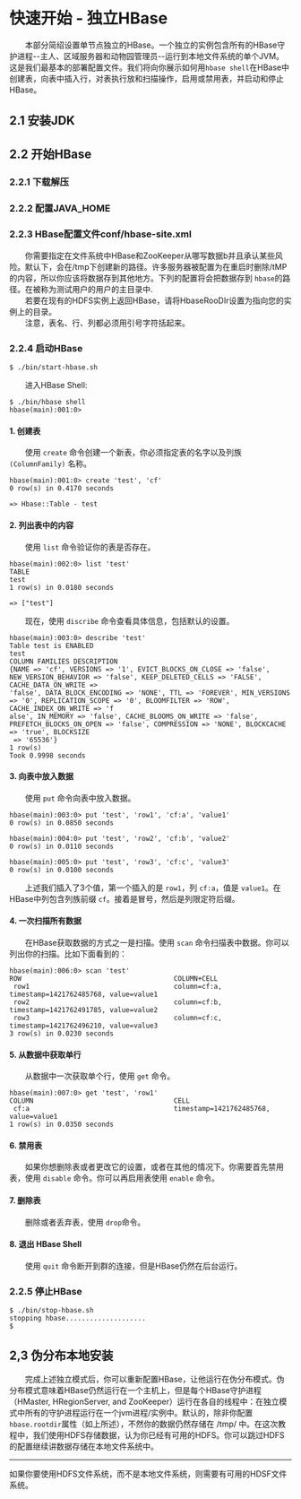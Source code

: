 # 快速开始 - 独立HBase
&emsp;&emsp;本部分简绍设置单节点独立的HBase。一个独立的实例包含所有的HBase守护进程--主人、区域服务器和动物园管理员--运行到本地文件系统的单个JVM。这是我们最基本的部署配置文件。我们将向你展示如何用`hbase shell`在HBase中创建表，向表中插入行，对表执行放和扫描操作，启用或禁用表，并启动和停止HBase。
## 2.1 安装JDK
## 2.2 开始HBase
### 2.2.1 下载解压
### 2.2.2 配置JAVA_HOME
### 2.2.3 HBase配置文件conf/hbase-site.xml
&emsp;&emsp;你需要指定在文件系统中HBase和ZooKeeper从哪写数据b并且承认某些风险。默认下，会在/tmp下创建新的路径。许多服务器被配置为在重启时删除/tMP的内容，所以你应该将数据存到其他地方。下列的配置将会把数据存到 `hbase`的路径。在被称为测试用户的用户的主目录中.  
&emsp;&emsp;若要在现有的HDFS实例上返回HBase，请将HbaseRooDIr设置为指向您的实例上的目录。  
&emsp;&emsp;注意，表名、行、列都必须用引号字符括起来。
### 2.2.4 启动HBase 
```
$ ./bin/start-hbase.sh
```
&emsp;&emsp;进入HBase Shell:
```
$ ./bin/hbase shell
hbase(main):001:0>
```
#### 1. 创建表
&emsp;&emsp;使用 `create` 命令创建一个新表，你必须指定表的名字以及列族 `(ColumnFamily)` 名称。
```
hbase(main):001:0> create 'test', 'cf'
0 row(s) in 0.4170 seconds

=> Hbase::Table - test
```
#### 2. 列出表中的内容
&emsp;&emsp;使用 `list` 命令验证你的表是否存在。 
```
hbase(main):002:0> list 'test'
TABLE
test
1 row(s) in 0.0180 seconds

=> ["test"]
```  
&emsp;&emsp;现在，使用 `discribe` 命令查看具体信息，包括默认的设置。
```
hbase(main):003:0> describe 'test'
Table test is ENABLED
test
COLUMN FAMILIES DESCRIPTION
{NAME => 'cf', VERSIONS => '1', EVICT_BLOCKS_ON_CLOSE => 'false', NEW_VERSION_BEHAVIOR => 'false', KEEP_DELETED_CELLS => 'FALSE', CACHE_DATA_ON_WRITE =>
'false', DATA_BLOCK_ENCODING => 'NONE', TTL => 'FOREVER', MIN_VERSIONS => '0', REPLICATION_SCOPE => '0', BLOOMFILTER => 'ROW', CACHE_INDEX_ON_WRITE => 'f
alse', IN_MEMORY => 'false', CACHE_BLOOMS_ON_WRITE => 'false', PREFETCH_BLOCKS_ON_OPEN => 'false', COMPRESSION => 'NONE', BLOCKCACHE => 'true', BLOCKSIZE
 => '65536'}
1 row(s)
Took 0.9998 seconds
```
#### 3. 向表中放入数据
&emsp;&emsp;使用 `put` 命令向表中放入数据。  
```
hbase(main):003:0> put 'test', 'row1', 'cf:a', 'value1'
0 row(s) in 0.0850 seconds

hbase(main):004:0> put 'test', 'row2', 'cf:b', 'value2'
0 row(s) in 0.0110 seconds

hbase(main):005:0> put 'test', 'row3', 'cf:c', 'value3'
0 row(s) in 0.0100 seconds
```
&emsp;&emsp;上述我们插入了3个值，第一个插入的是 `row1`，列 `cf:a`，值是 `value1`。在HBase中列包含列族前缀 `cf`。接着是冒号，然后是列限定符后缀。

#### 4. 一次扫描所有数据
&emsp;&emsp;在HBase获取数据的方式之一是扫描。使用 `scan` 命令扫描表中数据。你可以列出你的扫描。比如下面看到的：
```
hbase(main):006:0> scan 'test'
ROW                                      COLUMN+CELL
 row1                                    column=cf:a, timestamp=1421762485768, value=value1
 row2                                    column=cf:b, timestamp=1421762491785, value=value2
 row3                                    column=cf:c, timestamp=1421762496210, value=value3
3 row(s) in 0.0230 seconds
```

#### 5. 从数据中获取单行
&emsp;&emsp;从数据中一次获取单个行，使用 `get` 命令。
```
hbase(main):007:0> get 'test', 'row1'
COLUMN                                   CELL
 cf:a                                    timestamp=1421762485768, value=value1
1 row(s) in 0.0350 seconds
```
#### 6. 禁用表
&emsp;&emsp;如果你想删除表或者更改它的设置，或者在其他的情况下。你需要首先禁用表，使用 `disable` 命令。你可以再启用表使用 `enable` 命令。

#### 7. 删除表
&emsp;&emsp;删除或者丢弃表，使用 `drop`命令。
#### 8. 退出 HBase Shell
&emsp;&emsp;使用 `quit` 命令断开到群的连接，但是HBase仍然在后台运行。

### 2.2.5 停止HBase 
```
$ ./bin/stop-hbase.sh
stopping hbase....................
$
```

## 2,3 伪分布本地安装
&emsp;&emsp;完成上述独立模式后，你可以重新配置HBase，让他运行在伪分布模式。伪分布模式意味着HBase仍然运行在一个主机上，但是每个HBase守护进程（HMaster, HRegionServer, and ZooKeeper）运行在各自的线程中：在独立模式中所有的守护进程运行在一个jvm进程/实例中。默认的，除非你配置 `hbase.rootdir`属性（如上所述），不然你的数据仍然存储在 /tmp/ 中。在这次教程中，我们使用HDFS存储数据，认为你已经有可用的HDFS。你可以跳过HDFS的配置继续讲数据存储在本地文件系统中。

---
如果你要使用HDFS文件系统，而不是本地文件系统，则需要有可用的HDSF文件系统。